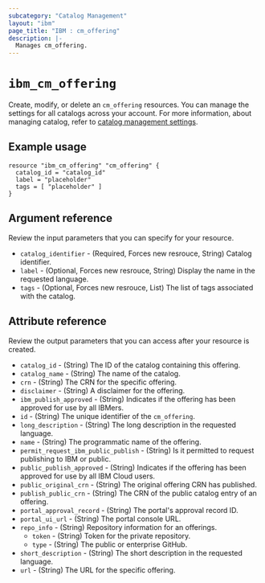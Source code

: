 ```yaml
---
subcategory: "Catalog Management"
layout: "ibm"
page_title: "IBM : cm_offering"
description: |-
  Manages cm_offering.
---
```


# `ibm_cm_offering`

Create, modify, or delete an `cm_offering` resources. You can manage the settings for all catalogs across your account. For more information, about managing catalog, refer to [catalog management settings](https://cloud.ibm.com/docs/account?topic=account-account-getting-started).


## Example usage

```
resource "ibm_cm_offering" "cm_offering" {
  catalog_id = "catalog_id"
  label = "placeholder"
  tags = [ "placeholder" ]
}
```


## Argument reference
Review the input parameters that you can specify for your resource. 

- `catalog_identifier` - (Required, Forces new resrouce, String) Catalog identifier.
- `label` - (Optional, Forces new resrouce, String) Display the name in the requested language.
- `tags` - (Optional, Forces new resrouce, List) The list of tags associated with the catalog.

## Attribute reference
Review the output parameters that you can access after your resource is created. 

- `catalog_id` - (String) The ID of the catalog containing this offering.
- `catalog_name` - (String) The name of the catalog.
- `crn` - (String) The CRN for the specific offering.
- `disclaimer` - (String) A disclaimer for the offering.
- `ibm_publish_approved` - (String) Indicates if the offering has been approved for use by all IBMers.
- `id` - (String) The unique identifier of the `cm_offering`.
- `long_description` - (String) The long description in the requested language.
- `name` - (String) The programmatic name of the offering.
- `permit_request_ibm_public_publish` - (String) Is it permitted to request publishing to IBM or public.
- `public_publish_approved` - (String) Indicates if the offering has been approved for use by all IBM Cloud users.
- `public_original_crn` - (String) The original offering CRN has published.
- `publish_public_crn` - (String) The CRN of the public catalog entry of an offering.
- `portal_approval_record` - (String) The portal's approval record ID.
- `portal_ui_url` - (String) The portal console URL.
- `repo_info` - (String) Repository information for an offerings.
  - `token` - (String) Token for the private repository.
  - `type` - (String) The public or enterprise GitHub.
- `short_description` - (String) The short description in the requested language.
- `url` - (String) The URL for the specific offering.
